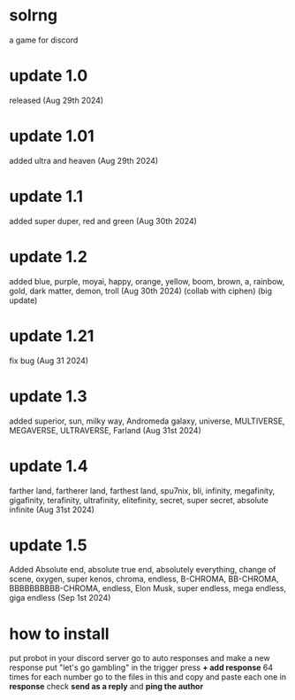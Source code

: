 # solrng
a game for discord

# update 1.0
released (Aug 29th 2024)
# update 1.01
added ultra and heaven (Aug 29th 2024)
# update 1.1 
added super duper, red and  green (Aug 30th 2024)
# update 1.2
added blue, purple, moyai, happy, orange, yellow, boom, brown, a, rainbow, gold, dark matter, demon, troll (Aug 30th 2024) (collab with ciphen) (big update)
# update 1.21
fix bug (Aug 31 2024)
# update 1.3
added superior, sun, milky way, Andromeda galaxy, universe, MULTIVERSE, MEGAVERSE, ULTRAVERSE, Farland (Aug 31st 2024)
# update 1.4
farther land, fartherer land, farthest land, spu7nix, bli, infinity, megafinity, gigafinity, terafinity, ultrafinity, elitefinity, secret, super secret, absolute infinite (Aug 31st 2024)
# update 1.5
Added Absolute end, absolute true end, absolutely everything, change of scene, oxygen, super kenos, chroma, endless, B-CHROMA, BB-CHROMA, BBBBBBBBBB-CHROMA, endless, Elon Musk, super endless, mega endless, giga endless (Sep 1st 2024)

# how to install
put probot in your discord server
go to auto responses and make a new response
put "let's go gambling" in the trigger
press **+ add response** 64 times
for each number go to the files in this and copy and paste each one in **response**
check **send as a reply** and **ping the author**
